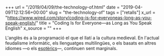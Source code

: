 +++
url = "/2019/04/09/the-technology-of.html"
date = "2019-04-09T12:12:56+00:00"
slug = "the-technology-of"
tags = ["retalls"]
x_url = "https://www.wired.com/story/coding-is-for-everyoneas-long-as-you-speak-english/"
title = "Coding Is for Everyone—as Long as You Speak English"
x_source = ""
+++

L'anglès és a la programació el que el llatí a la cultura medieval. En l'actual feudalisme informàtic, els llenguatges multilingües, o els basats en altres idiomes —o els [esotèrics](https://en.wikipedia.org/wiki/Esoteric_programming_language)—, continuen sent marginals.
